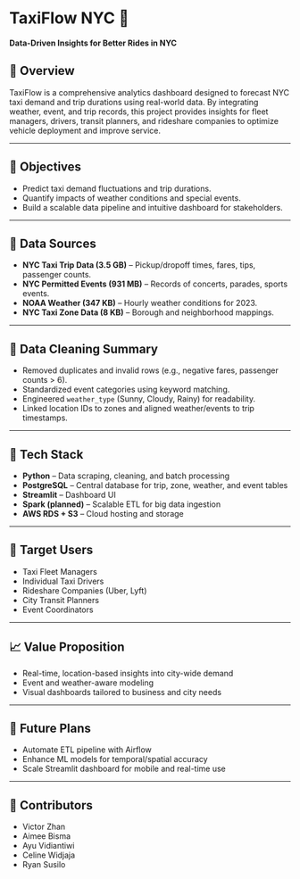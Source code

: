 # TaxiFlow NYC 🚖  
**Data-Driven Insights for Better Rides in NYC**

## 📘 Overview  
TaxiFlow is a comprehensive analytics dashboard designed to forecast NYC taxi demand and trip durations using real-world data. By integrating weather, event, and trip records, this project provides insights for fleet managers, drivers, transit planners, and rideshare companies to optimize vehicle deployment and improve service.

---

## 🎯 Objectives  
- Predict taxi demand fluctuations and trip durations.
- Quantify impacts of weather conditions and special events.
- Build a scalable data pipeline and intuitive dashboard for stakeholders.

---

## 📂 Data Sources  
- **NYC Taxi Trip Data (3.5 GB)** – Pickup/dropoff times, fares, tips, passenger counts.  
- **NYC Permitted Events (931 MB)** – Records of concerts, parades, sports events.  
- **NOAA Weather (347 KB)** – Hourly weather conditions for 2023.  
- **NYC Taxi Zone Data (8 KB)** – Borough and neighborhood mappings.

---

## 🧼 Data Cleaning Summary  
- Removed duplicates and invalid rows (e.g., negative fares, passenger counts > 6).
- Standardized event categories using keyword matching.
- Engineered `weather_type` (Sunny, Cloudy, Rainy) for readability.
- Linked location IDs to zones and aligned weather/events to trip timestamps.

---

## 🧰 Tech Stack  
- **Python** – Data scraping, cleaning, and batch processing  
- **PostgreSQL** – Central database for trip, zone, weather, and event tables  
- **Streamlit** – Dashboard UI  
- **Spark (planned)** – Scalable ETL for big data ingestion  
- **AWS RDS + S3** – Cloud hosting and storage

---

## 👥 Target Users  
- Taxi Fleet Managers  
- Individual Taxi Drivers  
- Rideshare Companies (Uber, Lyft)  
- City Transit Planners  
- Event Coordinators

---

## 📈 Value Proposition  
- Real-time, location-based insights into city-wide demand  
- Event and weather-aware modeling  
- Visual dashboards tailored to business and city needs

---

## 🚀 Future Plans  
- Automate ETL pipeline with Airflow  
- Enhance ML models for temporal/spatial accuracy  
- Scale Streamlit dashboard for mobile and real-time use

---

## 👤 Contributors  
- Victor Zhan  
- Aimee Bisma  
- Ayu Vidiantiwi  
- Celine Widjaja  
- Ryan Susilo  
